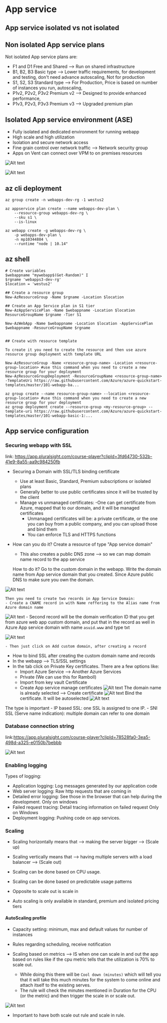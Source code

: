 # App service

## App service isolated vs not isolated

## Non isolated App service plans

Not isolated App service plans are:
- F1 and D1 Free and Shared --> Run on shared infrastructure 
- B1, B2, B3 Basic type --> Lower traffic requirements, for development and testing, don't need advance autoscaling, Not for production
- S1, S2, S3 Standard type --> For Production, Price is based on number of instances you run, autoscaling, 
- P1v2, P2v2, P3v2 Premium v2 --> Designed to provide enhanced performance,
- P1v3, P2v3, P3v3 Premium v3 --> Upgraded premium plan

## Isolated App service environment (ASE)

- Fully isolated and dedicated environment for running webapp
- High scale and high utilization
- Isolation and secure network access
- Fine grain control over network traffic --> Network security group
- Apps on Vent can connect over VPM to on premises resources

![Alt text](./Pictures/appservice/isolated_app_service_2.png)

![Alt text](./Pictures/appservice/isolated_app_service_2.png)

## az cli deployment

```
az group create -n webapps-dev-rg -1 westus2

az appservice plan create --name webapps-dev-plan \
    --resource-group webapps-dev-rg \
    --sku s1 \
    --is-linux

az webapp create -g webapps-dev-rg \
    -p webapps-dev-plan \
    -n mp10344884 \
    --runtime "node | 10.14"

```

## az shell

```
# Create variables
$webappname "mywebapp$(Get-Random)" I
$rgname 'webapps3-dev-rg'
$location = 'westus2'

## Create a resource group
New-AzResourceGroup -Name $rgname -Location $location

## Create an App Service plan in S1 tier
New-AzAppServicePlan -Name $webappname -Location $location ResourceGroupName $rgname -Tier S1

New-AzWebApp -Name $webappname -Location $location -AppServicePlan $webappname -ResourceGroupName $rgname


## Create with resource template

To create it you need to create the resource and then use azure resource group deployment with template URL

```

```
New-AzResourceGroup -Name <resource-group-name> -Location <resource-group-location> #use this command when you need to create a new resource group for your deployment
New-AzResourceGroupDeployment -ResourceGroupName <resource-group-name> -TemplateUri https://raw.githubusercontent.com/Azure/azure-quickstart-templates/master/101-webapp-ba...
```

```
az group create --name resource-group-name> --location <resource-group-location> #use this command when you need to create a new resource group for your deployment
az group deployment create --resource-group <my-resource-group> --template-uri https://raw.githubusercontent.com/Azure/azure-quickstart-templates/master/101-webapp-basic-1:...
```

## App service configuration

### Securing webapp with SSL

link: https://app.pluralsight.com/course-player?clipId=3fd64730-532b-41e9-8a55-aa9c984250fb

- Securing a Domain with SSL/TLS binding certificate
    - Use at least Basic, Standard, Premium subscriptions or isolated plans
    - Generally better to use public certificates since it will be trusted by the client
    - Manage vs unmanaged certificates:
        -One can get certificate from Azure, mapped that to our domain, and it will be managed certificates
        - Unmanaged certificates will be: a private certificate, or the one you can buy from a public company, and you can upload those and bind them
        - You can enforce TLS and HTTPS functions

- How can you do it? Create a resource of type "App service domain"
    - This also creates a public DNS zone --> so we can map domain name record to the app service 
    
    How to do it? Go to the custom domain in the webapp. Write the domain name from App service domain that you created. Since Azure public DNS to make sure you own the domain.

![Alt text](./Pictures/appservice/custom_domain_1.png?raw=true "Title")

    Then you need to create two records in App Service Domain:
    - Create a CNAME record in with Name reffering to the Alias name from Azure domain name
![Alt text](./Pictures/appservice/custom_domain_2.png?raw=true "Title")
    - Second record will be the domain verification ID that you get from azure web app custom domain, and put that in the record as well in Azure App service domain with name ``` asuid.www ``` and type txt

![Alt text](./Pictures/appservice/custom_domain_3.png?raw=true "Title")

    - Then just click on Add custom domain, after creating a record

- How to bind SSL after creating the custom domain name and records
 - In the webapp --> TLS/SSL settings
 - In the tab click on Private Key certificates. There are a few options like:
    - Import Azure Service --> Another Azure Services
    - Private (We can use this for Ramboll)
    - Import from key vault Certificate
    - Create App service manage certificates
![Alt text](./Pictures/appservice/custom_domain_4.png?raw=true "Title")
The domain name is already selected --> Create certificate
![Alt text](./Pictures/appservice/custom_domain_5.png?raw=true "Title")
Bind the certificate. It will be autoselected
![Alt text](./Pictures/appservice/custom_domain_6.png?raw=true "Title")

The type is important
    - IP based SSL: one SSL is assigned to one IP.
    - SNI SSL (Serve name indication): multiple domain can refer to one domain 

### Database connection string

link:https://app.pluralsight.com/course-player?clipId=78528fa0-3ea5-498d-a325-e0150b7bebbb


![Alt text](./Pictures/appservice/connectionstring.png?raw=true "Title")

### Enabling logging

Types of logging:

- Application logging: Log messages generated by our application code
- Web server logging: Raw http requests that are coming in
- Detailed error logging: See those in the browser that can help during the development. Only on windows
- Failed request tracing: Detail tracing information on failed request Only on Windows
- Deployment logging: Pushing code on app services.

### Scaling 

- Scaling horizontally means that --> making the server bigger --> (Scale up)
- Scaling vertically means that --> having multiple servers with a load balancer --> (Scale out)
- Scaling can be done based on CPU usage.
- Scaling can be done based on predictable usage patterns
- Opposite to scale out is scale in


- Auto scaling is only available in standard, premium and isolated pricing tiers

#### AutoScaling profile
- Capacity setting: minimum, max and default values for number of instances
- Rules regarding scheduling, receive notification 

- Scaling based on metrics --> IS when one can scale in and out the app based on rules like if the cpu metric tells that the utilization is 70% to scale out.
    -  While doing this there will be ``` Cool down (minutes) ``` which will tell you that it will take this much minutes for the system to come online and attach itself to the existing serves.
    - The rule will check the minutes mentioned in Duration for the CPU (or the metric) and then trigger the scale in or scale out.

![Alt text](./Pictures/appservice/scalingout.png)

- Important to have both scale out rule and scale in rule.